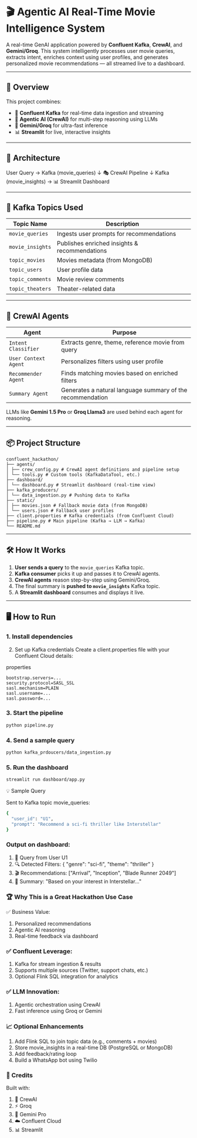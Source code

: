 # 🎬 Agentic AI Real-Time Movie Intelligence System

A real-time GenAI application powered by **Confluent Kafka**, **CrewAI**, and **Gemini/Groq**. This system intelligently processes user movie queries, extracts intent, enriches context using user profiles, and generates personalized movie recommendations — all streamed live to a dashboard.

---

## 🚀 Overview

This project combines:
- 🔌 **Confluent Kafka** for real-time data ingestion and streaming
- 🧠 **Agentic AI (CrewAI)** for multi-step reasoning using LLMs
- 🤖 **Gemini/Groq** for ultra-fast inference
- 📊 **Streamlit** for live, interactive insights

---

## 🧠 Architecture

User Query → Kafka (movie_queries)
↓
🎭 CrewAI Pipeline
↓
Kafka (movie_insights) → 📊 Streamlit Dashboard


---

## 🧩 Kafka Topics Used

| Topic Name         | Description                                   |
|--------------------|-----------------------------------------------|
| `movie_queries`     | Ingests user prompts for recommendations     |
| `movie_insights`    | Publishes enriched insights & recommendations |
| `topic_movies`      | Movies metadata (from MongoDB)               |
| `topic_users`       | User profile data                            |
| `topic_comments`    | Movie review comments                        |
| `topic_theaters`    | Theater-related data                         |

---

## 🤖 CrewAI Agents

| Agent                  | Purpose                                                  |
|------------------------|----------------------------------------------------------|
| `Intent Classifier`    | Extracts genre, theme, reference movie from query        |
| `User Context Agent`   | Personalizes filters using user profile                  |
| `Recommender Agent`    | Finds matching movies based on enriched filters          |
| `Summary Agent`        | Generates a natural language summary of the recommendation |

LLMs like **Gemini 1.5 Pro** or **Groq Llama3** are used behind each agent for reasoning.

---

## 📦 Project Structure

```
confluent_hackathon/
├── agents/
│ ├── crew_config.py # CrewAI agent definitions and pipeline setup
│ └── tools.py # Custom tools (KafkaDataTool, etc.)
├── dashboard/
│ └── dashboard.py # Streamlit dashboard (real-time view)
├── kafka_producers/
│ └── data_ingestion.py # Pushing data to Kafka
├── static/
│ ├── movies.json # Fallback movie data (from MongoDB)
│ └── users.json # Fallback user profiles
├── client.properties # Kafka credentials (from Confluent Cloud)
├── pipeline.py # Main pipeline (Kafka → LLM → Kafka)
└── README.md
```

---

## 🛠️ How It Works

1. **User sends a query** to the `movie_queries` Kafka topic.
2. **Kafka consumer** picks it up and passes it to CrewAI agents.
3. **CrewAI agents** reason step-by-step using Gemini/Groq.
4. The final summary is **pushed to `movie_insights`** Kafka topic.
5. A **Streamlit dashboard** consumes and displays it live.

---

## 🖥️ How to Run

### 1. Install dependencies


2. Set up Kafka credentials
Create a client.properties file with your Confluent Cloud details:

properties
```
bootstrap.servers=...
security.protocol=SASL_SSL
sasl.mechanism=PLAIN
sasl.username=...
sasl.password=...
```

### 3. Start the pipeline
```bash
python pipeline.py
```
### 4. Send a sample query

```bash
python kafka_prdoucers/data_ingestion.py
```

### 5. Run the dashboard
```bash
streamlit run dashboard/app.py
```

💡 Sample Query

Sent to Kafka topic movie_queries:

```bash
{
  "user_id": "U1",
  "prompt": "Recommend a sci-fi thriller like Interstellar"
}
```

### Output on dashboard:

1. 🎯 Query from User U1
2. 🔍 Detected Filters: { "genre": "sci-fi", "theme": "thriller" }
3. 🎬 Recommendations: ["Arrival", "Inception", "Blade Runner 2049"]
4. 🧠 Summary: "Based on your interest in Interstellar..."

### 🏆 Why This is a Great Hackathon Use Case
✅ Business Value:

1. Personalized recommendations
2. Agentic AI reasoning
3. Real-time feedback via dashboard

### ✅ Confluent Leverage:

1. Kafka for stream ingestion & results
2. Supports multiple sources (Twitter, support chats, etc.)
3. Optional Flink SQL integration for analytics

### ✅ LLM Innovation:

1. Agentic orchestration using CrewAI
2. Fast inference using Groq or Gemini

### 📈 Optional Enhancements
1. Add Flink SQL to join topic data (e.g., comments + movies)
2. Store movie_insights in a real-time DB (PostgreSQL or MongoDB)
3. Add feedback/rating loop
4. Build a WhatsApp bot using Twilio

### 🙌 Credits
Built with:

1. 🧠 CrewAI
2. ⚡ Groq
3. 🤖 Gemini Pro
4. ☁️ Confluent Cloud
5. 📊 Streamlit
